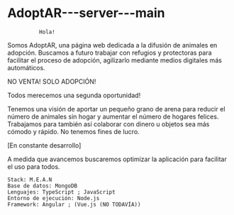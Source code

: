 # AdoptAR---server---main
              Hola!

Somos AdoptAR, una página web dedicada a la difusión de animales en adopción.
Buscamos a futuro trabajar con refugios y protectoras para facilitar el proceso de adopción, agilizarlo mediante medios digitales más automáticos.

NO VENTA! SOLO ADOPCIÓN!

Todos merecemos una segunda oportunidad!

Tenemos una visión de aportar un pequeño grano de arena para reducir el número de animales sin hogar y aumentar el número de hogares felices.
  Trabajamos para también así colaborar con dinero u objetos sea más cómodo y rápido.
    No tenemos fines de lucro.

[En constante desarrollo]

A medida que avancemos buscaremos optimizar la aplicación para facilitar el uso para todos. 






    Stack: M.E.A.N 
    Base de datos: MongoDB
    Lenguajes: TypeScript ; JavaScript
    Entorno de ejecución: Node.js
    Framework: Angular ; (Vue.js (NO TODAVÍA)) 
